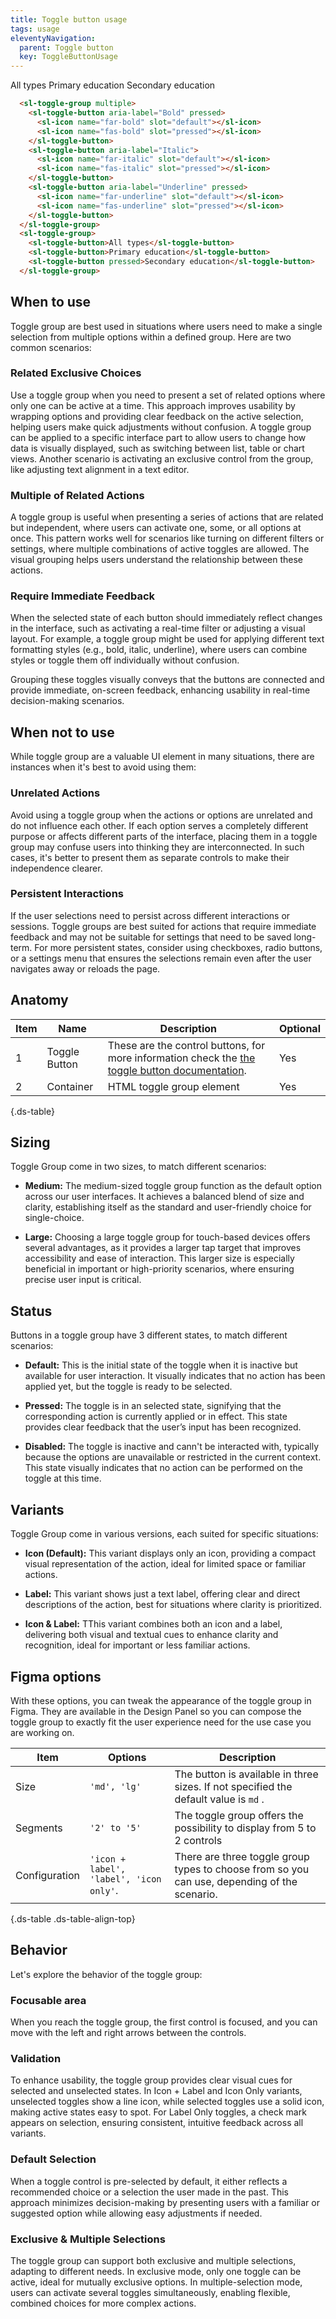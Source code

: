 ```yaml
---
title: Toggle button usage
tags: usage
eleventyNavigation:
  parent: Toggle button
  key: ToggleButtonUsage
---
```


<section>

<div class="ds-example" style="flex-direction: column; gap: 2rem;">
<sl-toggle-group multiple>
<sl-toggle-button aria-label="Bold" pressed>
<sl-icon name="far-bold" slot="default"></sl-icon>
<sl-icon name="fas-bold" slot="pressed"></sl-icon>
</sl-toggle-button>
<sl-toggle-button aria-label="Italic">
<sl-icon name="far-italic" slot="default"></sl-icon>
<sl-icon name="fas-italic" slot="pressed"></sl-icon>
</sl-toggle-button>
<sl-toggle-button aria-label="Underline" pressed>
<sl-icon name="far-underline" slot="default"></sl-icon>
<sl-icon name="fas-underline" slot="pressed"></sl-icon>
</sl-toggle-button>
</sl-toggle-group>
<sl-toggle-group>
  <sl-toggle-button>All types</sl-toggle-button>
  <sl-toggle-button>Primary education</sl-toggle-button>
  <sl-toggle-button pressed>Secondary education</sl-toggle-button>
</sl-toggle-group>
</div>

<div class="ds-code">

  ```html
    <sl-toggle-group multiple>
      <sl-toggle-button aria-label="Bold" pressed>
        <sl-icon name="far-bold" slot="default"></sl-icon>
        <sl-icon name="fas-bold" slot="pressed"></sl-icon>
      </sl-toggle-button>
      <sl-toggle-button aria-label="Italic">
        <sl-icon name="far-italic" slot="default"></sl-icon>
        <sl-icon name="fas-italic" slot="pressed"></sl-icon>
      </sl-toggle-button>
      <sl-toggle-button aria-label="Underline" pressed>
        <sl-icon name="far-underline" slot="default"></sl-icon>
        <sl-icon name="fas-underline" slot="pressed"></sl-icon>
      </sl-toggle-button>
    </sl-toggle-group>
    <sl-toggle-group>
      <sl-toggle-button>All types</sl-toggle-button>
      <sl-toggle-button>Primary education</sl-toggle-button>
      <sl-toggle-button pressed>Secondary education</sl-toggle-button>
    </sl-toggle-group>
  ```

</div>

</section>

<section>

## When to use
Toggle group are best used in situations where users need to make a single selection from multiple options within a defined group. Here are two common scenarios:

### Related Exclusive Choices
Use a toggle group when you need to present a set of related options where only one can be active at a time. This approach improves usability by wrapping options and providing clear feedback on the active selection, helping users make quick adjustments without confusion. A toggle group can be applied to a specific interface part to allow users to change how data is visually displayed, such as switching between list, table or chart views. Another scenario is activating an exclusive control from the group, like adjusting text alignment in a text editor.

### Multiple of Related Actions
A toggle group is useful when presenting a series of actions that are related but independent, where users can activate one, some, or all options at once. This pattern works well for scenarios like turning on different filters or settings, where multiple combinations of active toggles are allowed. The visual grouping helps users understand the relationship between these actions.

### Require Immediate Feedback
When the selected state of each button should immediately reflect changes in the interface, such as activating a real-time filter or adjusting a visual layout. For example, a toggle group might be used for applying different text formatting styles (e.g., bold, italic, underline), where users can combine styles or toggle them off individually without confusion.

Grouping these toggles visually conveys that the buttons are connected and provide immediate, on-screen feedback, enhancing usability in real-time decision-making scenarios.

</section>

<section>

## When not to use

While toggle group are a valuable UI element in many situations, there are instances when it's best to avoid using them:

### Unrelated Actions
Avoid using a toggle group when the actions or options are unrelated and do not influence each other. If each option serves a completely different purpose or affects different parts of the interface, placing them in a toggle group may confuse users into thinking they are interconnected. In such cases, it's better to present them as separate controls to make their independence clearer.

### Persistent Interactions
If the user selections need to persist across different interactions or sessions. Toggle groups are best suited for actions that require immediate feedback and may not be suitable for settings that need to be saved long-term. For more persistent states, consider using checkboxes, radio buttons, or a settings menu that ensures the selections remain even after the user navigates away or reloads the page.

</section>

<section>

## Anatomy

|Item|Name| Description | Optional|
|-|-|-|-|
|1|Toggle Button |These are the control buttons, for more information check the <a href="/categories/components/toggle-button/" target="_blank">the toggle button documentation</a>. |Yes|
|2|Container | HTML toggle group element |Yes|

{.ds-table}

</section>

<section>

## Sizing

Toggle Group come in two sizes, to match different scenarios:

- **Medium:** The medium-sized toggle group function as the default option across our user interfaces. It achieves a balanced blend of size and clarity, establishing itself as the standard and user-friendly choice for single-choice.

- **Large:** Choosing a large toggle group for touch-based devices offers several advantages, as it provides a larger tap target that improves accessibility and ease of interaction. This larger size is especially beneficial in important or high-priority scenarios, where ensuring precise user input is critical.

</section>

<section>

## Status

Buttons in a toggle group have 3 different states, to match different scenarios:

- **Default:** This is the initial state of the toggle when it is inactive but available for user interaction. It visually indicates that no action has been applied yet, but the toggle is ready to be selected.

- **Pressed:** The toggle is in an selected state, signifying that the corresponding action is currently applied or in effect. This state provides clear feedback that the user’s input has been recognized.

- **Disabled:** The toggle is inactive and cann't be interacted with, typically because the options are unavailable or restricted in the current context. This state visually indicates that no action can be performed on the toggle at this time.

</section>

<section>

## Variants

Toggle Group come in various versions, each suited for specific situations:

- **Icon (Default):** This variant displays only an icon, providing a compact visual representation of the action, ideal for limited space or familiar actions.

- **Label:** This variant shows just a text label, offering clear and direct descriptions of the action, best for situations where clarity is prioritized.

- **Icon & Label:** TThis variant combines both an icon and a label, delivering both visual and textual cues to enhance clarity and recognition, ideal for important or less familiar actions.

</section>

<section>

## Figma options

With these options, you can tweak the appearance of the toggle group in Figma. They are available in the Design Panel so you can compose the toggle group to exactly fit the user experience need for the use case you are working on.

|Item|Options|Description|
|-|-|-|
|Size|`'md', 'lg'`|The button is available in three sizes. If not specified the default value is `md` .|
|Segments|`'2' to '5'`|The toggle group offers the possibility to display from 5 to 2 controls|
|Configuration|`'icon + label', 'label', 'icon only'`.|There are three toggle group types to choose from so you can use, depending of the scenario. |

{.ds-table .ds-table-align-top}

</section>

<section>

## Behavior
Let's explore the behavior of the toggle group:

### Focusable area
When you reach the toggle group, the first control is focused, and you can move with the left and right arrows between the controls. 

### Validation
To enhance usability, the toggle group provides clear visual cues for selected and unselected states. In Icon + Label and Icon Only variants, unselected toggles show a line icon, while selected toggles use a solid icon, making active states easy to spot. For Label Only toggles, a check mark appears on selection, ensuring consistent, intuitive feedback across all variants.

### Default Selection
When a toggle control is pre-selected by default, it either reflects a recommended choice or a selection the user made in the past. This approach minimizes decision-making by presenting users with a familiar or suggested option while allowing easy adjustments if needed.

### Exclusive & Multiple Selections
The toggle group can support both exclusive and multiple selections, adapting to different needs. In exclusive mode, only one toggle can be active, ideal for mutually exclusive options. In multiple-selection mode, users can activate several toggles simultaneously, enabling flexible, combined choices for more complex actions.

</section>

